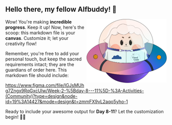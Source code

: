 ## Hello there, my fellow Alfbuddy! 💖

<img align="right" width="250px" src="../../assets/alf/alf-ufo.png">

Wow! You're making **incredible progress**. Keep it up! Now, here's the scoop: this markdown file is your **canvas**. Customize it; let your creativity flow!

Remember, you're free to add your personal touch, but keep the sacred requirements intact; they are the guardians of order here. This markdown file should include:

https://www.figma.com/file/IGJsMUhg7Zngx9RqGxcUlw/Week-2-%5Bday-8---11%5D-%3A-Activities-(Community)?type=design&node-id=19%3A14427&mode=design&t=zmmFX9vL2aqo5yho-1

Ready to include your awesome output for **Day 8-11**? Let the customization begin! 🚀✨

<!-- You may now delete and modify the content of this file -->
